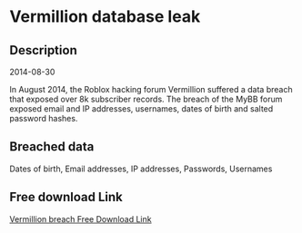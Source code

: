 # Vermillion database leak

## Description

2014-08-30

In August 2014, the Roblox hacking forum Vermillion suffered a data breach that exposed over 8k subscriber records. The breach of the MyBB forum exposed email and IP addresses, usernames, dates of birth and salted password hashes.

## Breached data

Dates of birth, Email addresses, IP addresses, Passwords, Usernames

## Free download Link

[Vermillion breach Free Download Link](https://link-to.net/1229997/36.234619194053906/dynamic/?r=aHR0cHM6Ly93d3cubWVkaWFmaXJlLmNvbS92aWV3L3BWM2dsRm5kNHVOVnhOUS92M3JtaWxsaW9uLm5ldC9maWxl)